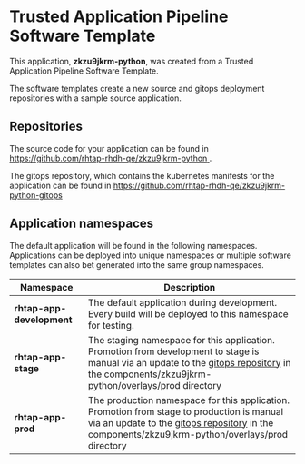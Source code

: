 # Trusted Application Pipeline Software Template

This application, **zkzu9jkrm-python**, was created from a Trusted Application Pipeline Software Template.

The software templates create a new source and gitops deployment repositories with a sample source application. 

## Repositories

The source code for your application can be found in [https://github.com/rhtap-rhdh-qe/zkzu9jkrm-python ](https://github.com/rhtap-rhdh-qe/zkzu9jkrm-python ).
 
The gitops repository, which contains the kubernetes manifests for the application can be found in 
[https://github.com/rhtap-rhdh-qe/zkzu9jkrm-python-gitops ](https://github.com/rhtap-rhdh-qe/zkzu9jkrm-python-gitops ) 

## Application namespaces 

The default application will be found in the following namespaces. Applications can be deployed into unique namespaces or multiple software templates can also bet generated into the same group namespaces.  

|  Namespace   |  Description   |  
| -------- | -------- |   
| **rhtap-app-development** | The default application during development. Every build will be deployed to this namespace for testing. | 
| **rhtap-app-stage** | The staging namespace for this application. Promotion from development to stage is manual via an update to the [gitops repository](https://github.com/rhtap-rhdh-qe/zkzu9jkrm-python-gitops ) in the components/zkzu9jkrm-python/overlays/prod directory |  
| **rhtap-app-prod** | The production namespace for this application. Promotion from stage to production is manual via an update to the [gitops repository](https://github.com/rhtap-rhdh-qe/zkzu9jkrm-python-gitops ) in the components/zkzu9jkrm-python/overlays/prod directory | 